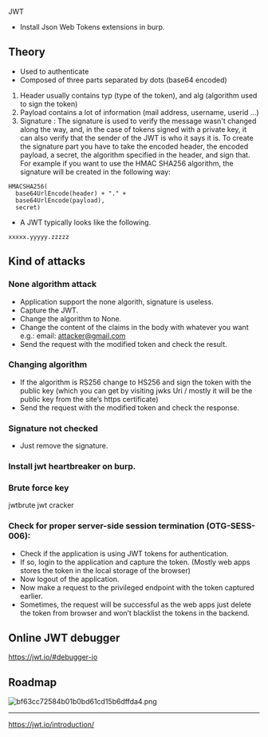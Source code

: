 JWT

- Install Json Web Tokens extensions in burp.

## Theory

- Used to authenticate
- Composed of three parts separated by dots (base64 encoded)
1. Header usually contains typ (type of the token), and alg (algorithm used to sign the token)
2. Payload contains a lot of information (mail address, username, userid ...)
3. Signature : The signature is used to verify the message wasn't changed along the way, and, in the case of tokens signed with a private key, it can also verify that the sender of the JWT is who it says it is. To create the signature part you have to take the encoded header, the encoded payload, a secret, the algorithm specified in the header, and sign that.
For example if you want to use the HMAC SHA256 algorithm, the signature will be created in the following way:
```
HMACSHA256(
  base64UrlEncode(header) + "." +
  base64UrlEncode(payload),
  secret)
```

- A JWT typically looks like the following.

```xxxxx.yyyyy.zzzzz```

## Kind of attacks

### None algorithm attack

- Application support the none algorith, signature is useless.
- Capture the JWT.
- Change the algorithm to None.
- Change the content of the claims in the body with whatever you want e.g.: email: attacker@gmail.com
- Send the request with the modified token and check the result.



### Changing algorithm

- If the algorithm is RS256 change to HS256 and sign the token with the public key (which you can get by visiting jwks Uri / mostly it will be the public key from the site’s https certificate)
- Send the request with the modified token and check the response.


### Signature not checked

- Just remove the signature.

### Install jwt heartbreaker on burp.

### Brute force key

jwtbrute
jwt cracker

### Check for proper server-side session termination (OTG-SESS-006):

- Check if the application is using JWT tokens for authentication.
- If so, login to the application and capture the token. (Mostly web apps stores the token in the local storage of the browser)
- Now logout of the application.
- Now make a request to the privileged endpoint with the token captured earlier.
- Sometimes, the request will be successful as the web apps just delete the token from browser and won’t blacklist the tokens in the backend.

## Online JWT debugger

https://jwt.io/#debugger-io

## Roadmap

![bf63cc72584b01b0bd61cd15b6dffda4.png](../../_resources/3198ef480ec946fd81563b37cad9036f.png)



---

https://jwt.io/introduction/
